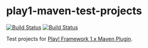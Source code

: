 # play1-maven-test-projects

[![Build Status](https://travis-ci.org/play1-maven-plugin/play1-maven-test-projects.png?branch=master)](https://travis-ci.org/play1-maven-plugin/play1-maven-test-projects)
[![Build Status](https://circleci.com/gh/play1-maven-plugin/play1-maven-test-projects/tree/master.svg?&style=shield)](https://circleci.com/gh/play1-maven-plugin/play1-maven-test-projects)

Test projects for [Play! Framework 1.x Maven Plugin](https://github.com/play1-maven-plugin/play1-maven-plugin).
